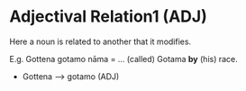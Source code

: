 # Adjectival Relation1 (ADJ)
Here a noun is related to another that it modifies.

E.g. Gottena gotamo nāma = ... (called) Gotama **by** (his) race.
- Gottena ——> gotamo (ADJ)